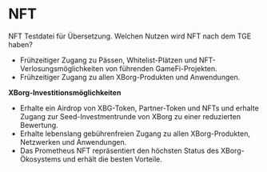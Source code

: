 # NFT

NFT Testdatei für Übersetzung.
Welchen Nutzen wird NFT nach dem TGE haben?

* Frühzeitiger Zugang zu Pässen, Whitelist-Plätzen und NFT-Verlosungsmöglichkeiten von führenden GameFi-Projekten.
* Frühzeitiger Zugang zu allen XBorg-Produkten und Anwendungen.

**XBorg-Investitionsmöglichkeiten**

* Erhalte ein Airdrop von XBG-Token, Partner-Token und NFTs und erhalte Zugang zur Seed-Investmentrunde von XBorg zu einer reduzierten Bewertung.
* Erhalte lebenslang gebührenfreien Zugang zu allen XBorg-Produkten, Netzwerken und Anwendungen.
* Das Prometheus NFT repräsentiert den höchsten Status des XBorg-Ökosystems und erhält die besten Vorteile.